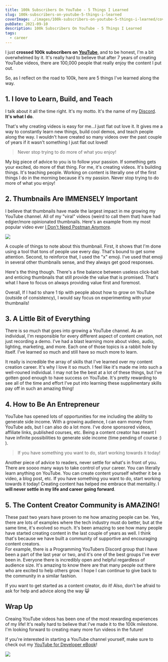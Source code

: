 ```yaml
---
title: 100k Subscribers On YouTube - 5 Things I Learned
slug: 100k-subscribers-on-youtube-5-things-i-learned
coverImage: ./images/100k-subscribers-on-youtube-5-things-i-learned/cover.jpg
pubDate: 2021-09-10
description: 100k Subscribers On YouTube - 5 Things I Learned
tags:
  - career
---
```


I just **crossed 100k subscribers on [YouTube](https://www.youtube.com/c/jamesqquick)**, and to be honest, I'm a bit overwhelmed by it. It's really hard to believe that after 7 years of creating YouTube videos, there are 100,000 people that really enjoy the content I put out.

So, as I reflect on the road to 100k, here are 5 things I've learned along the way.

## 1\. I love to Learn, Build, and Teach

I talk about it all the time right. It's my motto. It's the name of my [Discord](http://learnbuildteach.com/). **It's what I do**.

That's why creating videos is easy for me...I just flat out love it. It gives me a way to constantly learn new things, build cool demos, and teach people along the way. I wouldn't have created so many videos over the past couple of years if it wasn't something I just flat out loved!

> Never stop trying to do more of what you enjoy!

My big piece of advice to you is to follow your passion. If something gets your excited, do more of that thing. For me, it's creating videos. It's building things. It's teaching people. Working on content is literally one of the first things I do in the morning because it's my passion. Never stop trying to do more of what you enjoy!

## 2\. Thumbnails Are IMMENSELY Important

I believe that thumbnails have made the largest impact in me growing my YouTube channel. All of my "viral" videos (weird to call them that) have had edgier/more opinionated thumbnails. Here's an example from my most popular video ever [I Don't Need Postman Anymore](https://youtu.be/AbCTlemwZ1k).

![](/images/100k-subscribers-on-youtube-5-things-i-learned/1.png)

A couple of things to note about this thumbnail. First, it shows that I'm done using a tool that tons of people use every day. That's bound to get some attention. Second, to reinforce that, I used the "x" emoji. I've used that emoji in several other thumbnails sense, and they always get good responses.

Here's the thing though. There's a fine balance between useless click-bait and enticing thumbnails that still provide the value that is promised. That's what I have to focus on always providing value first and foremost.

Overall, If I had to share 1 tip with people about how to grow on YouTube (outside of consistency), I would say focus on experimenting with your thumbnails!

## 3\. A Little Bit of Everything

There is so much that goes into growing a YouTube channel. As an individual, I'm responsible for every different aspect of content creation, not just recording a demo. I've had a blast learning more about video, audio, lighting, marketing, and more. Each one of those topics is a rabbit hole by itself. I've learned so much and still have so much more to learn.

It really is incredible the array of skills that I've learned over my content creation career. It's why I love it so much. I feel like it's made me into such a well-rouned individual. I may not be the best at a lot of these things, but I've gotten good enough to have success on YouTube. It's pretty rewarding to see all of the time and effort I've put into learning these supplimentary skills pay off in such an amazing thing!

## 4\. How to Be An Entrepreneur

YouTube has opened lots of opportunities for me including the ability to generate side income. With a growing audience, I can earn money from YouTube ads, but I can also do a lot more. I've done sponsored videos, affiliate links, published courses, etc. Being a content creator has meant I have infinite possibilities to generate side income (time pending of course :) ).

> If you have something you want to do, start working towards it today!

Another piece of advice to readers, never settle for what's in front of you. There are soooo many ways to take control of your career. You can literally learn anything on YouTube. You can create content yourself whether it be a video, a blog post, etc. If you have something you want to do, start working towards it today! Creating content has helped me embrace that mentality. I **will never settle in my life and career going forward**.

## 5\. The Content Creator Community is AMAZING!

These past two years have proven to me how amazing people can be. Yes, there are lots of examples where the tech industry must do better, but at the same time, it's evolved so much. It's been amazing to see how many people have started creating content in the last couple of years as well. I think that's because we have built a community of supportive and encouraging content creators.  
For example, there is a Programming YouTubers Discord group that I have been a part of the last year or two, and it's one of the best groups I've ever been in. Everyone there is incredibly open and helpful regardless of audience size. It's amazing to know there are that many people out there who are excited to help others grow. I hope I can continue to give back to the community in a similar fashion.

If you want to get started as a content creator, do it! Also, don't be afraid to ask for help and advice along the way 😺

## Wrap Up

Creaing YouTube videos has been one of the most rewarding experiences of my life! It's really hard to believe that I've made it to the 100k milestone. I'm looking forward to creating many more fun videos in the future!

If you're interested in starting a YouTube channel yourself, make sure to check out my [YouTube for Developer eBook](https://youtubefordevelopers.com/)!

![](/images/100k-subscribers-on-youtube-5-things-i-learned/2.png)
